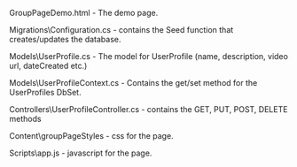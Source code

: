 

<p>GroupPageDemo.html - The demo page.  </p> 
<p>Migrations\Configuration.cs - contains the Seed function that creates/updates the database. </p> 
<p>Models\UserProfile.cs - The model for UserProfile (name, description, video url, dateCreated etc.) </p> 
<p>Models\UserProfileContext.cs - Contains the get/set method for the UserProfiles DbSet.</p> 
<p>Controllers\UserProfileController.cs - contains the GET, PUT, POST, DELETE methods </p> 
<p>Content\groupPageStyles - css for the page. </p> 
<p>Scripts\app.js - javascript for the page. </p> 

 
